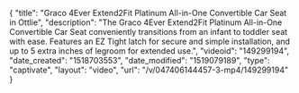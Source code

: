 {
    "title": "Graco 4Ever Extend2Fit Platinum All-in-One Convertible Car Seat in Ottlie",
    "description": "The Graco 4Ever Extend2Fit Platinum All-in-One Convertible Car Seat conveniently transitions from an infant to toddler seat with ease. Features an EZ Tight latch for secure and simple installation, and up to 5 extra inches of legroom for extended use.",
    "videoid": "149299194",
    "date_created": "1518703553",
    "date_modified": "1519079189",
    "type": "captivate",
    "layout": "video",
    "url": "\/v\/047406144457-3-mp4\/149299194"
}